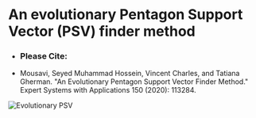 # An evolutionary Pentagon Support Vector (PSV) finder method




- ### Please Cite:
- Mousavi, Seyed Muhammad Hossein, Vincent Charles, and Tatiana Gherman. "An Evolutionary Pentagon Support Vector Finder Method." Expert Systems with Applications 150 (2020): 113284.

![Evolutionary PSV](https://github.com/user-attachments/assets/32f5bcca-2a1a-4c9f-bac9-9bf0919739bd)
